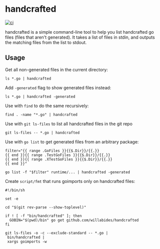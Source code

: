 # handcrafted

[![ci](https://github.com/WillAbides/handcrafted/workflows/ci/badge.svg?branch=master&event=push)](https://github.com/WillAbides/handcrafted/actions?query=workflow%3Aci+branch%3Amaster+event%3Apush)

handcrafted is a simple command-line tool to help you list handcrafted go files (files that aren't generated). It
 takes a list of files in stdin, and outputs the matching files from the list to stdout.

## Usage

Get all non-generated files in the current directory:

`ls *.go | handcrafted`

Add `-generated` flag to show generated files instead:

`ls *.go | handcrafted -generated`

Use with `find` to do the same recursively:

`find . -name "*.go" | handcrafted`

Use with `git ls-files` to list all handcrafted files in the git repo

`git ls-files -- *.go | handcrafted`

Use with `go list` to get generated files from an arbitrary package:

```shell script
filter="{{ range .GoFiles }}{{$.Dir}}/{{.}}
{{ end }}{{ range .TestGoFiles }}{{$.Dir}}/{{.}}
{{ end }}{{ range .XTestGoFiles }}{{$.Dir}}/{{.}}
{{ end }}"

go list -f "$filter" runtime/... | handcrafted -generated
```

Create `script/fmt` that runs goimports only on handcrafted files:

```shell script
#!/bin/sh

set -e

cd "$(git rev-parse --show-toplevel)"

if ! [ -f "bin/handcrafted" ]; then
  GOBIN="$(pwd)/bin" go get github.com/willabides/handcrafted
fi

git ls-files -o -c --exclude-standard -- *.go |
 bin/handcrafted | 
 xargs goimports -w

```
